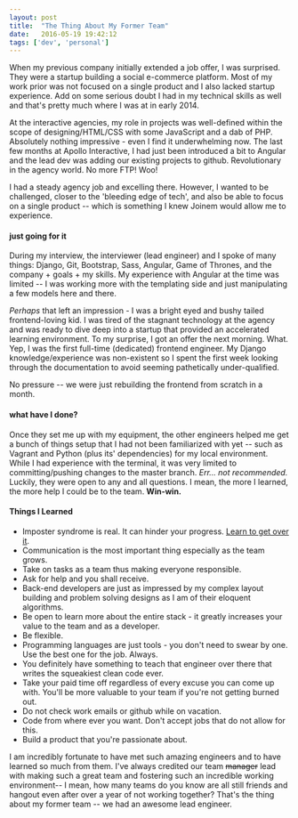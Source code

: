 ```yaml
---
layout: post
title:  "The Thing About My Former Team"
date:   2016-05-19 19:42:12
tags: ['dev', 'personal']
---
```


When my previous company initially extended a job offer, I was surprised. They were a startup building a social e-commerce platform. Most of my work prior was not focused on a single product and I also lacked startup experience. Add on some serious doubt I had in my technical skills as well and that's pretty much where I was at in early 2014.

At the interactive agencies, my role in projects was well-defined within the scope of designing/HTML/CSS with some JavaScript and a dab of PHP. Absolutely nothing impressive - even I find it underwhelming now. The last few months at Apollo Interactive, I had just been introduced a bit to Angular and the lead dev was adding our existing projects to github. Revolutionary in the agency world. No more FTP! Woo!

I had a steady agency job and excelling there. However, I wanted to be challenged, closer to the 'bleeding edge of tech', and also be able to focus on a single product -- which is something I knew Joinem would allow me to experience.

<h4>just going for it</h4>
During my interview, the interviewer (lead engineer) and I spoke of many things: Django, Git, Bootstrap, Sass, Angular, Game of Thrones, and the company + goals + my skills. My experience with Angular at the time was limited -- I was working more with the templating side and just manipulating a few models here and there.

<i>Perhaps</i> that left an impression - I was a bright eyed and bushy tailed frontend-loving kid. I was tired of the stagnant technology at the agency and was ready to dive deep into a startup that provided an accelerated learning environment.  To my surprise, I got an offer the next morning. What. Yep, I was the first full-time (dedicated) frontend engineer. My Django knowledge/experience was non-existent so I spent the first week looking through the documentation to avoid seeming pathetically under-qualified.

No pressure -- we were just rebuilding the frontend from scratch in a month.

<h4>what have I done?</h4>
Once they set me up with my equipment, the other engineers helped me get a bunch of things setup that I had not been familiarized with yet -- such as Vagrant and Python (plus its' dependencies) for my local environment. While I had experience with the terminal, it was very limited to committing/pushing changes to the master branch. <i>Err... not recommended. </i> Luckily, they were open to any and all questions. I mean, the more I learned, the more help I could be to the team. <strong>Win-win.</strong>

<h4>Things I Learned</h4>
<ul>
<li>Imposter syndrome is real. It can hinder your progress. <a href="https://ovenbits.com/journal/im-not-good-enough" target="_blank">Learn to get over it</a>.</li>
<li>Communication is the most important thing especially as the team grows.</li>
<li>Take on tasks as a team thus making everyone responsible.</li>
<li>Ask for help and you shall receive.</li>
<li>Back-end developers are just as impressed by my complex layout building and problem solving designs as I am of their  eloquent algorithms. </li>
<li>Be open to learn more about the entire stack - it greatly increases your value to the team and as a developer.</li>
<li>Be flexible.</li>
<li>Programming languages are just tools - you don't need to swear by one. Use the best one for the job. Always.</li>
<li>You definitely have something to teach that engineer over there that writes the squeakiest clean code ever.</li>
<li>Take your paid time off regardless of every excuse you can come up with. You'll be more valuable to your team if you're not getting burned out.</li>
<li>Do not check work emails or github while on vacation.</li>
<li>Code from where ever you want. Don't accept jobs that do not allow for this.</li>
<li>Build a product that you're passionate about.</li>
</ul>

<p>I am incredibly fortunate to have met such amazing engineers and to have learned so much from them. I've always credited our team <strike>manager</strike> lead with making such a great team and fostering such an incredible working environment-- I mean, how many teams do you know are all still friends and hangout even after over a year of not working together? That's the thing about my former team -- we had an awesome lead engineer.</p>
